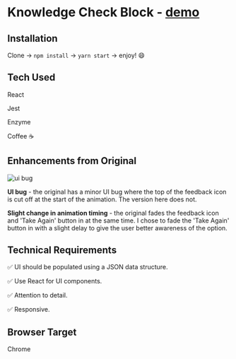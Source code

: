 # Knowledge Check Block - [demo](http://paulfreeman.design/knowledge-check-block/)

## Installation

Clone -> `npm install` -> `yarn start` -> enjoy! 😄

## Tech Used

React

Jest

Enzyme

Coffee ☕️

## Enhancements from Original

![ui bug](http://paulfreeman.design/ui-bug-in-original.png)

**UI bug** - the original has a minor UI bug where the top of the feedback icon is cut off at the start of the animation. The version here does not.

**Slight change in animation timing** - the original fades the feedback icon and 'Take Again' button in at the same time. I chose to fade the 'Take Again' button in with a slight delay to give the user better awareness of the option.

## Technical Requirements

✅ UI should be populated using a JSON data structure.

✅ Use React for UI components.

✅ Attention to detail.

✅ Responsive.

## Browser Target

Chrome
